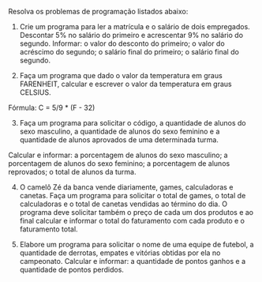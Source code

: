 Resolva os problemas de
programação listados abaixo:

1.  Crie um programa para ler a matrícula e o
salário de dois empregados. Descontar 5% no salário do primeiro e acrescentar
9% no salário do segundo. Informar: o valor do desconto do primeiro; o valor do
acréscimo do segundo; o salário final do primeiro; o salário final do segundo.

2.  Faça um programa que dado o valor da
temperatura em graus FARENHEIT, calcular e escrever o valor da temperatura em
graus CELSIUS.

Fórmula: C = 5/9 * (F - 32)

3.  Faça um programa para solicitar o código, a
quantidade de alunos do sexo masculino, a quantidade de alunos do sexo feminino
e a quantidade de alunos aprovados de uma determinada turma.

Calcular e informar: a
porcentagem de alunos do sexo masculino; a porcentagem de alunos do sexo
feminino; a porcentagem de alunos reprovados; o total de alunos da turma.

4.  O camelô Zé da banca vende diariamente,
games, calculadoras e canetas. Faça um programa para solicitar o total de
games, o total de calculadoras   e o
total de canetas vendidas ao término do dia. O programa deve solicitar também o
preço de cada um dos produtos e ao final calcular e informar o total do
faturamento com cada produto e o faturamento total.

5.  Elabore um programa para solicitar o nome de
uma equipe de futebol, a quantidade de derrotas, empates e vitórias obtidas por
ela no campeonato. Calcular e informar: a quantidade de pontos ganhos e a
quantidade de pontos perdidos.